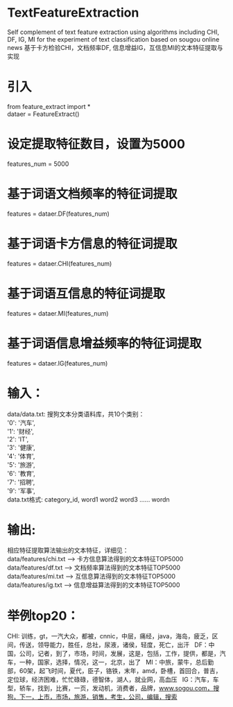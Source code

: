 # TextFeatureExtraction
Self complement of text feature extraction using algorithms including CHI, DF, IG, MI for the experiment of text classification based on sougou online news
基于卡方检验CHI，文档频率DF, 信息增益IG，互信息MI的文本特征提取与实现

# 引入
from feature_extract import *  
dataer = FeatureExtract()  
# 设定提取特征数目，设置为5000  
features_num = 5000  
# 基于词语文档频率的特征词提取  
features = dataer.DF(features_num)  
# 基于词语卡方信息的特征词提取  
features = dataer.CHI(features_num)  
# 基于词语互信息的特征词提取  
features = dataer.MI(features_num)  
# 基于词语信息增益频率的特征词提取   
features = dataer.IG(features_num)  
# 输入：
data/data.txt: 搜狗文本分类语料库，共10个类别：  
'0': '汽车',  
'1': '财经',  
'2': 'IT',  
'3': '健康',  
'4': '体育',  
 '5': '旅游',  
'6': '教育',  
'7': '招聘',  
'9': '军事',  
 data.txt格式: category_id, word1 word2 word3 ...... wordn    
 # 输出:
 相应特征提取算法输出的文本特征，详细见：  
 data/features/chi.txt --> 卡方信息算法得到的文本特征TOP5000  
 data/features/df.txt --> 文档频率算法得到的文本特征TOP5000  
 data/features/mi.txt --> 互信息算法得到的文本特征TOP5000  
 data/features/ig.txt --> 信息增益算法得到的文本特征TOP5000  
 # 举例top20：
CHI: 训练，gt，一汽大众，都被，cnnic，中层，痛经，java，海岛，疲乏，区间，传送，领导能力，胜任，总社，尿液，诸侯，轻度，死亡，出汗  
DF：中国，公司，记者，到了，市场，时间，发展，这是，包括，工作，提供，都是，汽车，一种，国家，选择，情况，这一，北京，出了  
MI：中旅，蒙牛，总后勤部，60架，起飞时间，夏代，臣子，铬铁，末年，amd，卧槽，首回合，普吉，定位球，经济困难，忙忙碌碌，德智体，湖人，就业网，高血压  
IG：汽车，车型，轿车，找到，比赛，一页，发动机，消费者，品牌，www.sogou.com，搜狗，下一，上市，市场，旅游，销售，考生，公司，编辑，搜索   
 
